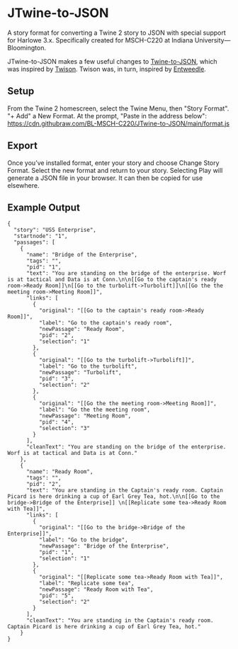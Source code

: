 # JTwine-to-JSON
A story format for converting a Twine 2 story to JSON with special support for Harlowe 3.x. Specifically created for MSCH-C220 at Indiana University—Bloomington.

JTwine-to-JSON makes a few useful changes to [Twine-to-JSON](https://jtschoonhoven.github.io/twine-to-json/), which was inspired by [Twison](https://github.com/lazerwalker/twison). Twison was, in turn, inspired by [Entweedle](http://www.maximumverbosity.net/twine/Entweedle/).

## Setup

From the Twine 2 homescreen, select the Twine Menu, then "Story Format". "+ Add" a New Format. At the prompt, "Paste in the address below": https://cdn.githubraw.com/BL-MSCH-C220/JTwine-to-JSON/main/format.js


## Export

Once you’ve installed format, enter your story and choose Change Story Format. Select the new format and return to your story. Selecting Play will generate a JSON file in your browser. It can then be copied for use elsewhere.

## Example Output
```
{
  "story": "USS Enterprise",
  "startnode": "1",
  "passages": [
    {
      "name": "Bridge of the Enterprise",
      "tags": "",
      "pid": "1",
      "text": "You are standing on the bridge of the enterprise. Worf is at tactical and Data is at Conn.\n\n[[Go to the captain's ready room->Ready Room]]\n[[Go to the turbolift->Turbolift]]\n[[Go the the meeting room->Meeting Room]]",
      "links": [
        {
          "original": "[[Go to the captain's ready room->Ready Room]]",
          "label": "Go to the captain's ready room",
          "newPassage": "Ready Room",
          "pid": "2",
          "selection": "1"
        },
        {
          "original": "[[Go to the turbolift->Turbolift]]",
          "label": "Go to the turbolift",
          "newPassage": "Turbolift",
          "pid": "3",
          "selection": "2"
        },
        {
          "original": "[[Go the the meeting room->Meeting Room]]",
          "label": "Go the the meeting room",
          "newPassage": "Meeting Room",
          "pid": "4",
          "selection": "3"
        }
      ],
      "cleanText": "You are standing on the bridge of the enterprise. Worf is at tactical and Data is at Conn."
    },
    {
      "name": "Ready Room",
      "tags": "",
      "pid": "2",
      "text": "You are standing in the Captain's ready room. Captain Picard is here drinking a cup of Earl Grey Tea, hot.\n\n[[Go to the bridge->Bridge of the Enterprise]] \n[[Replicate some tea->Ready Room with Tea]]",
      "links": [
        {
          "original": "[[Go to the bridge->Bridge of the Enterprise]]",
          "label": "Go to the bridge",
          "newPassage": "Bridge of the Enterprise",
          "pid": "1",
          "selection": "1"
        },
        {
          "original": "[[Replicate some tea->Ready Room with Tea]]",
          "label": "Replicate some tea",
          "newPassage": "Ready Room with Tea",
          "pid": "5",
          "selection": "2"
        }
      ],
      "cleanText": "You are standing in the Captain's ready room. Captain Picard is here drinking a cup of Earl Grey Tea, hot."
    }
}
```
